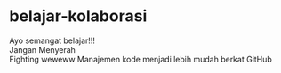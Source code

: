 # belajar-kolaborasi
Ayo semangat belajar!!!<br>
Jangan Menyerah<br>
Fighting weweww
Manajemen kode menjadi lebih mudah berkat GitHub

